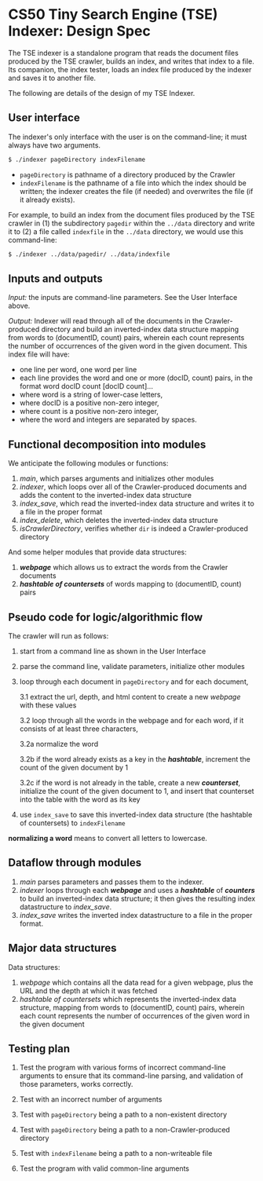 # CS50 Tiny Search Engine (TSE) Indexer: Design Spec

The TSE indexer is a standalone program that reads the document files produced by the TSE crawler, builds an index, and writes that index to a file. Its companion, the index tester, loads an index file produced by the indexer and saves it to another file. 

The following are details of the design of my TSE Indexer.

## User interface

The indexer's only interface with the user is on the command-line; it must always have two arguments.

```bash
$ ./indexer pageDirectory indexFilename
```

- `pageDirectory` is pathname of a directory produced by the Crawler
- `indexFilename` is the pathname of a file into which the index should be written; the indexer creates the file (if needed) and overwrites the file (if it already exists).

For example, to build an index from the document files produced by the TSE crawler in (1) the subdirectory `pagedir` within the `../data` directory and write it to (2) a file called `indexfile` in the `../data` directory, we would use this command-line:

``` bash
$ ./indexer ../data/pagedir/ ../data/indexfile
```

## Inputs and outputs

*Input:* the inputs are command-line parameters. See the User Interface above.

*Output:* Indexer will read through all of the documents in the Crawler-produced directory and build an inverted-index data structure mapping from words to (documentID, count) pairs, wherein each count represents the number of occurrences of the given word in the given document. 
This index file will have:

 * one line per word, one word per line
 * each line provides the word and one or more (docID, count) pairs, in the format word docID count [docID count]...
 * where word is a string of lower-case letters,
 * where docID is a positive non-zero integer,
 * where count is a positive non-zero integer,
 * where the word and integers are separated by spaces.

## Functional decomposition into modules

We anticipate the following modules or functions:

 1. *main*, which parses arguments and initializes other modules
 2. *indexer*, which loops over all of the Crawler-produced documents and adds the content to the inverted-index data structure
 3. *index_save*, which read the inverted-index data structure and writes it to a file in the proper format
 4. *index_delete*, which deletes the inverted-index data structure
 5. *isCrawlerDirectory*, verifies whether `dir` is indeed a Crawler-produced directory

And some helper modules that provide data structures:

  1. ***webpage*** which allows us to extract the words from the Crawler documents
  2. ***hashtable of countersets*** of words mapping to (documentID, count) pairs

## Pseudo code for logic/algorithmic flow

The crawler will run as follows:

1. start from a command line as shown in the User Interface
2. parse the command line, validate parameters, initialize other modules
3. loop through each document in `pageDirectory` and for each document,

	3.1 extract the url, depth, and html content to create a new *webpage* with these values
	
	3.2 loop through all the words in the webpage and for each word, if it consists of at least three characters,

	3.2a normalize the word
	
	3.2b if the word already exists as a key in the ***hashtable***, increment the count of the given document by 1
	
	3.2c if the word is not already in the table, create a new ***counterset***, initialize the count of the given document to 1, and insert that counterset into the table with the word as its key

4. use `index_save` to save this inverted-index data structure (the hashtable of countersets) to `indexFilename`

**normalizing a word** means to convert all letters to lowercase.

## Dataflow through modules

 1. *main* parses parameters and passes them to the indexer.
 2. *indexer* loops through each ***webpage*** and uses a ***hashtable*** of ***counters*** to build an inverted-index data structure; it then gives the resulting index datastructure to *index_save*.
 3. *index_save* writes the inverted index datastructure to a file in the proper format.

## Major data structures

Data structures:

 1. *webpage* which contains all the data read for a given webpage, plus the URL and the depth at which it was fetched
 2. *hashtable of countersets* which represents the inverted-index data structure, mapping from words to (documentID, count) pairs, wherein each count represents the number of occurrences of the given word in the given document

## Testing plan

1. Test the program with various forms of incorrect command-line arguments to ensure that its command-line parsing, and validation of those parameters, works correctly.

2. Test with an incorrect number of arguments

3. Test with `pageDirectory` being a path to a non-existent directory

4. Test with `pageDirectory` being a path to a non-Crawler-produced directory

5. Test with `indexFilename` being a path to a non-writeable file

6. Test the program with valid common-line arguments
